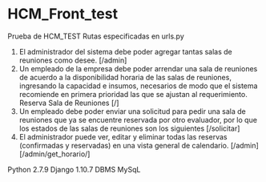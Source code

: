 # HCM_Front_test
Prueba de HCM_TEST
Rutas especificadas en urls.py
1) El administrador del sistema debe poder agregar tantas salas de reuniones como desee. [/admin]
2) Un empleado de la empresa debe poder arrendar una sala de reuniones de acuerdo a la disponibilidad horaria de las salas de reuniones, ingresando la capacidad e insumos, necesarios de modo que el sistema recomiende en primera prioridad las que se ajustan al requerimiento.
Reserva Sala de Reuniones [/]
3) Un empleado debe poder enviar una solicitud para pedir una sala de reuniones que ya se encuentre reservada por otro evaluador, por lo que los estados de las salas de reuniones son los siguientes [/solicitar]
4) El administrador puede ver, editar y eliminar todas las reservas (confirmadas y reservadas) en una vista general de calendario.
[/admin][/admin/get_horario/]

Python 2.7.9 
Django 1.10.7
DBMS MySqL
